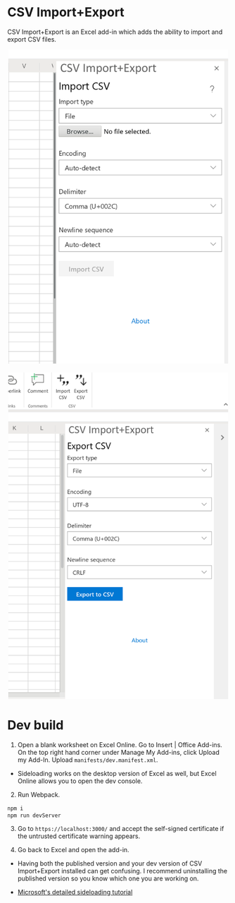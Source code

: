 # CSV Import+Export
CSV Import+Export is an Excel add-in which adds the ability to import and export CSV files.

<div align="center">
    <img src="https://raw.githubusercontent.com/Emurasoft/excel-csv-import/master/screenshots/0.png?raw=true"  alt="Import CSV taskpane in Excel" width="500px" />
    <br><br>
    <img src="https://raw.githubusercontent.com/Emurasoft/excel-csv-import/master/screenshots/1.png?raw=true"  alt="Export CSV taskpane in Excel" width="500px" />
</div>

# Dev build

1. Open a blank worksheet on Excel Online.  Go to Insert | Office Add-ins. On the top right hand corner under Manage My Add-ins, click Upload my Add-In. Upload `manifests/dev.manifest.xml`.
  - Sideloading works on the desktop version of Excel as well, but Excel Online allows you to open the dev console.

2. Run Webpack.

```none
npm i
npm run devServer
```

3. Go to `https://localhost:3000/` and accept the self-signed certificate if the untrusted certificate warning appears.

4. Go back to Excel and open the add-in.
  - Having both the published version and your dev version of CSV Import+Export installed can get confusing. I recommend uninstalling the published version so you know which one you are working on.

- [Microsoft's detailed sideloading tutorial](https://docs.microsoft.com/en-us/office/dev/add-ins/testing/sideload-office-add-ins-for-testing)